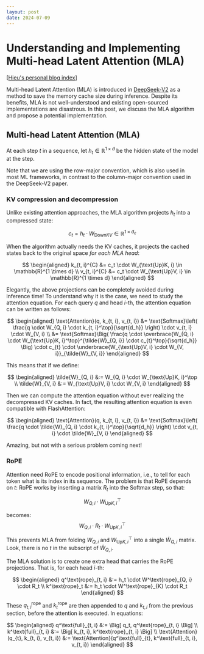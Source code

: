 ```yaml
---
layout: post
date: 2024-07-09
---
```


Understanding and Implementing Multi-head Latent Attention (MLA)
================================================================

[[Hieu's personal blog index](./index)]

Multi-head Latent Attention (MLA) is introduced in
[DeepSeek-V2](https://arxiv.org/abs/2405.04434) as a method to save the memory
cache size during inference. Despite its benefits, MLA is not well-understood
and existing open-sourced implementations are disastrous. In this post, we
discuss the MLA algorithm and propose a potential implementation.

## Multi-head Latent Attention (MLA)

At each step $t$ in a sequence, let $h_t \in \mathbb{R}^{1 \times d}$ be the
hidden state of the model at the step.

Note that we are using the row-major convention, which is also used in most ML
frameworks, in contrast to the column-major convention used in the DeepSeek-V2
paper.

### KV compression and decompression
Unlike existing attention approaches, the
MLA algorithm projects $h_t$ into a compressed state:

$$
c_t = h_t \cdot W_{\text{Down}KV} \in \mathbb{R}^{1 \times d_c}
$$

When the algorithm actually needs the KV caches, it projects the cached states back to
the original space *for each MLA head*:

$$
\begin{aligned}
k_{t, i}^{C} &= c_t \cdot W_{\text{Up}K, i} \in \mathbb{R}^{1 \times d} \\
v_{t, i}^{C} &= c_t \cdot W_{\text{Up}V, i} \in \mathbb{R}^{1 \times d}
\end{aligned}
$$

Elegantly, the above projections can be completely avoided during inference
time! To understand why it is the case, we need to study the attention equation.
For each query $q$ and head $i$-th, the attention equation can be written as
follows:

$$
\begin{aligned}
\text{Attention}(q, k_{t, i}, v_{t, i})
  &= \text{Softmax}\left(
    \frac{q \cdot W_{Q, i} \cdot k_{t, i}^\top}{\sqrt{d_h}}
  \right)
  \cdot
  v_{t, i} \cdot W_{V, i} \\
  &= \text{Softmax}\Big(
    \frac{q \cdot \overbrace{W_{Q, i} \cdot W_{\text{Up}K, i}^\top}^{\tilde{W}_{Q, i}} \cdot c_{t}^\top}{\sqrt{d_h}}
  \Big)
  \cdot
  c_{t} \cdot \underbrace{W_{\text{Up}V, i} \cdot W_{V, i}}_{\tilde{W}_{V, i}}
\end{aligned}
$$

This means that if we define:

$$
\begin{aligned}
\tilde{W}_{Q, i} &:= W_{Q, i} \cdot W_{\text{Up}K, i}^\top \\
\tilde{W}_{V, i} &:= W_{\text{Up}V, i} \cdot W_{V, i}
\end{aligned}
$$

Then we can compute the attention equation without ever realizing the
decompressed KV caches. In fact, the resulting attention equation is even
compatible with FlashAttention:

$$
\begin{aligned}
\text{Attention}(q, k_{t, i}, v_{t, i})
  &= \text{Softmax}\left(
    \frac{q \cdot \tilde{W}_{Q, i} \cdot k_{t, i}^\top}{\sqrt{d_h}}
  \right)
  \cdot
  v_{t, i} \cdot \tilde{W}_{V, i}
\end{aligned}
$$

Amazing, but not with a serious problem coming next!

### RoPE
Attention need RoPE to encode positional information, i.e., to tell for
each token what is its index in its sequence. The problem is that RoPE depends on $t$:
RoPE works by inserting a matrix $R_t$ into the Softmax step, so that:

$$
W_{Q, i} \cdot W_{\text{Up}K, i}^\top
$$

becomes:
$$
W_{Q, i} \cdot R_t \cdot W_{\text{Up}K, i}^\top
$$

This prevents MLA from folding $W_{Q, i}$ and $W_{\text{Up}K, i}^\top$ into a
single $\tilde{W}_{Q, i}$ matrix. Look, there is no $t$ in the subscript of
$\tilde{W}_{Q, i}$.

The MLA solution is to create one extra head that carries the RoPE projections.
That is, for each head $i$-th:

$$
\begin{aligned}
q^\text{rope}_{t, i} &:= h_t \cdot W^\text{rope}_{Q, i} \cdot R_t \\
k^\text{rope}_t &:= h_t \cdot W^\text{rope}_{K} \cdot R_t
\end{aligned}
$$

These $q^\text{rope}_{t, i}$ and $k^\text{rope}_t$ are then appended to $q$ and
$k_{t, i}$ from the previous section, before the attention is executed. In equations:

$$
\begin{aligned}
q^\text{full}_{t, i}
  &:= \Big[ q_t, q^\text{rope}_{t, i} \Big] \\
k^\text{full}_{t, i}
  &:= \Big[ k_{t, i}, k^\text{rope}_{t, i} \Big] \\
\text{Attention}(q_{t}, k_{t, i}, v_{t, i})
  &:= \text{Attention}(q^\text{full}_{t}, k^\text{full}_{t, i}, v_{t, i})
\end{aligned}
$$
